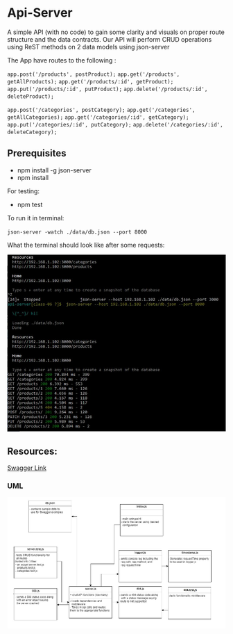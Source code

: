 # Api-Server

A simple API (with no code) to gain some clarity and visuals on proper route structure and the data contracts.
Our API will perform CRUD operations using ReST methods on 2 data models using json-server

The App have routes to the following :

`app.post('/products', postProduct);`
`app.get('/products', getAllProducts);`
`app.get('/products/:id', getProduct);`
`app.put('/products/:id', putProduct);`
`app.delete('/products/:id', deleteProduct);`

`app.post('/categories', postCategory);`
`app.get('/categories', getAllCategories);`
`app.get('/categories/:id', getCategory);`
`app.put('/categories/:id', putCategory);`
`app.delete('/categories/:id', deleteCategory);`


## Prerequisites 

- npm install -g json-server
- npm install

For testing:
- npm test

To run it in terminal:

`json-server -watch ./data/db.json --port 8000`

What the terminal should look like after some requests:

![](./assets/terminal.JPG)

## Resources:

[Swagger Link](https://app.swaggerhub.com/apis/Ashjan/docs/0.1)

### UML

![](./assets/uml-07.jpg)
